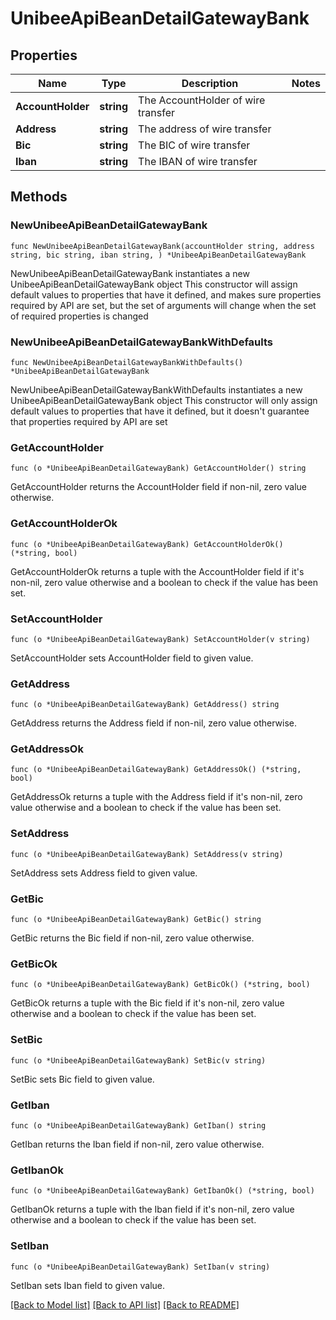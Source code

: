 # UnibeeApiBeanDetailGatewayBank

## Properties

Name | Type | Description | Notes
------------ | ------------- | ------------- | -------------
**AccountHolder** | **string** | The AccountHolder of wire transfer  | 
**Address** | **string** | The address of wire transfer  | 
**Bic** | **string** | The BIC of wire transfer  | 
**Iban** | **string** | The IBAN of wire transfer  | 

## Methods

### NewUnibeeApiBeanDetailGatewayBank

`func NewUnibeeApiBeanDetailGatewayBank(accountHolder string, address string, bic string, iban string, ) *UnibeeApiBeanDetailGatewayBank`

NewUnibeeApiBeanDetailGatewayBank instantiates a new UnibeeApiBeanDetailGatewayBank object
This constructor will assign default values to properties that have it defined,
and makes sure properties required by API are set, but the set of arguments
will change when the set of required properties is changed

### NewUnibeeApiBeanDetailGatewayBankWithDefaults

`func NewUnibeeApiBeanDetailGatewayBankWithDefaults() *UnibeeApiBeanDetailGatewayBank`

NewUnibeeApiBeanDetailGatewayBankWithDefaults instantiates a new UnibeeApiBeanDetailGatewayBank object
This constructor will only assign default values to properties that have it defined,
but it doesn't guarantee that properties required by API are set

### GetAccountHolder

`func (o *UnibeeApiBeanDetailGatewayBank) GetAccountHolder() string`

GetAccountHolder returns the AccountHolder field if non-nil, zero value otherwise.

### GetAccountHolderOk

`func (o *UnibeeApiBeanDetailGatewayBank) GetAccountHolderOk() (*string, bool)`

GetAccountHolderOk returns a tuple with the AccountHolder field if it's non-nil, zero value otherwise
and a boolean to check if the value has been set.

### SetAccountHolder

`func (o *UnibeeApiBeanDetailGatewayBank) SetAccountHolder(v string)`

SetAccountHolder sets AccountHolder field to given value.


### GetAddress

`func (o *UnibeeApiBeanDetailGatewayBank) GetAddress() string`

GetAddress returns the Address field if non-nil, zero value otherwise.

### GetAddressOk

`func (o *UnibeeApiBeanDetailGatewayBank) GetAddressOk() (*string, bool)`

GetAddressOk returns a tuple with the Address field if it's non-nil, zero value otherwise
and a boolean to check if the value has been set.

### SetAddress

`func (o *UnibeeApiBeanDetailGatewayBank) SetAddress(v string)`

SetAddress sets Address field to given value.


### GetBic

`func (o *UnibeeApiBeanDetailGatewayBank) GetBic() string`

GetBic returns the Bic field if non-nil, zero value otherwise.

### GetBicOk

`func (o *UnibeeApiBeanDetailGatewayBank) GetBicOk() (*string, bool)`

GetBicOk returns a tuple with the Bic field if it's non-nil, zero value otherwise
and a boolean to check if the value has been set.

### SetBic

`func (o *UnibeeApiBeanDetailGatewayBank) SetBic(v string)`

SetBic sets Bic field to given value.


### GetIban

`func (o *UnibeeApiBeanDetailGatewayBank) GetIban() string`

GetIban returns the Iban field if non-nil, zero value otherwise.

### GetIbanOk

`func (o *UnibeeApiBeanDetailGatewayBank) GetIbanOk() (*string, bool)`

GetIbanOk returns a tuple with the Iban field if it's non-nil, zero value otherwise
and a boolean to check if the value has been set.

### SetIban

`func (o *UnibeeApiBeanDetailGatewayBank) SetIban(v string)`

SetIban sets Iban field to given value.



[[Back to Model list]](../README.md#documentation-for-models) [[Back to API list]](../README.md#documentation-for-api-endpoints) [[Back to README]](../README.md)


